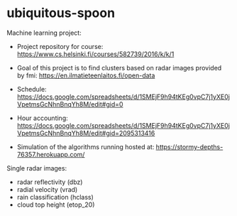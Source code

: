 # ubiquitous-spoon
Machine learning project:

* Project repository for course: https://www.cs.helsinki.fi/courses/582739/2016/k/k/1

* Goal of this project is to find clusters based on radar images provided by fmi: https://en.ilmatieteenlaitos.fi/open-data

* Schedule: https://docs.google.com/spreadsheets/d/1SMEjF9h94tKEg0vpC7j1yXE0jVpetmsGcNhnBnqYh8M/edit#gid=0
* Hour accounting: https://docs.google.com/spreadsheets/d/1SMEjF9h94tKEg0vpC7j1yXE0jVpetmsGcNhnBnqYh8M/edit#gid=2095313416

* Simulation of the algorithms running hosted at: https://stormy-depths-76357.herokuapp.com/

Single radar images:
* radar reflectivity (dbz)
* radial velocity (vrad)
* rain classification (hclass)
* cloud top height (etop_20)

